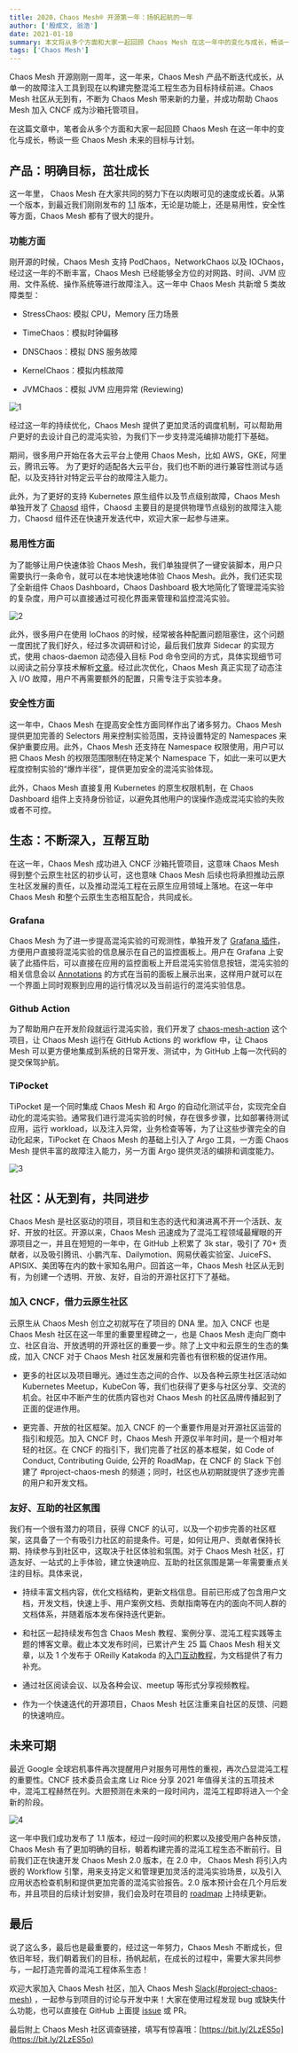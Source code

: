 ```yaml
---
title: 2020，Chaos Mesh® 开源第一年：扬帆起航的一年
author: ['殷成文, 翁浩']
date: 2021-01-18
summary: 本文将从多个方面和大家一起回顾 Chaos Mesh 在这一年中的变化与成长，畅谈一些 Chaos Mesh 未来的目标与计划。
tags: ['Chaos Mesh']
---
```


Chaos Mesh 开源刚刚一周年，这一年来，Chaos Mesh 产品不断迭代成长，从单一的故障注入工具到现在以构建完整混沌工程生态为目标持续前进。Chaos Mesh  社区从无到有，不断为 Chaos Mesh 带来新的力量，并成功帮助 Chaos Mesh 加入 CNCF 成为沙箱托管项目。

在这篇文章中，笔者会从多个方面和大家一起回顾 Chaos Mesh 在这一年中的变化与成长，畅谈一些 Chaos Mesh 未来的目标与计划。

## 产品：明确目标，茁壮成长

这一年里， Chaos Mesh 在大家共同的努力下在以肉眼可见的速度成长着。从第一个版本，到最近我们刚刚发布的 [1.1](https://github.com/chaos-mesh/chaos-mesh/releases/tag/v1.1.0) 版本，无论是功能上，还是易用性，安全性等方面，Chaos Mesh 都有了很大的提升。

### 功能方面

刚开源的时候，Chaos Mesh 支持 PodChaos，NetworkChaos 以及 IOChaos，经过这一年的不断丰富，Chaos Mesh 已经能够全方位的对网路、时间、JVM 应用、文件系统、操作系统等进行故障注入。这一年中 Chaos Mesh 共新增 5 类故障类型：

- StressChaos: 模拟 CPU，Memory 压力场景

- TimeChaos：模拟时钟偏移

- DNSChaos：模拟 DNS 服务故障

- KernelChaos：模拟内核故障

- JVMChaos：模拟 JVM 应用异常 (Reviewing)

![1](media/chaos-mesh-the-first-year-of-open-source/1.png)

经过这一年的持续优化，Chaos Mesh 提供了更加灵活的调度机制，可以帮助用户更好的去设计自己的混沌实验，为我们下一步支持混沌编排功能打下基础。

期间，很多用户开始在各大云平台上使用 Chaos Mesh，比如 AWS，GKE，阿里云，腾讯云等。 为了更好的适配各大云平台，我们也不断的进行兼容性测试与适配，以及支持针对特定云平台的故障注入能力。

此外，为了更好的支持 Kubernetes 原生组件以及节点级别故障，Chaos Mesh 单独开发了 [Chaosd](https://github.com/chaos-mesh/chaosd) 组件，Chaosd 主要目的是提供物理节点级别的故障注入能力，Chaosd 组件还在快速开发迭代中，欢迎大家一起参与进来。

### 易用性方面

为了能够让用户快速体验 Chaos Mesh，我们单独提供了一键安装脚本，用户只需要执行一条命令，就可以在本地快速地体验 Chaos Mesh。此外，我们还实现了全新组件 Chaos Dashboard，Chaos Dashboard 极大地简化了管理混沌实验的复杂度，用户可以直接通过可视化界面来管理和监控混沌实验。

![2](media/chaos-mesh-the-first-year-of-open-source/2.png)

此外，很多用户在使用 IoChaos  的时候，经常被各种配置问题阻塞住，这个问题一度困扰了我们好久，经过多次调研和讨论，最后我们放弃 Sidecar 的实现方式，使用 chaos-daemon 动态侵入目标 Pod 命令空间的方式，具体实现细节可以阅读之前分享技术解析[文章](https://pingcap.com/blog-cn/chaos-mesh-internals-how-to-inject-io-faults-during-runtime/#chaos-mesh-%E6%8A%80%E6%9C%AF%E5%86%85%E5%B9%95--%E5%A6%82%E4%BD%95%E6%B3%A8%E5%85%A5-io-%E6%95%85%E9%9A%9C)。经过此次优化，Chaos Mesh 真正实现了动态注入 I/O 故障，用户不再需要额外的配置，只需专注于实验本身。

### 安全性方面

这一年中，Chaos Mesh 在提高安全性方面同样作出了诸多努力。Chaos Mesh 提供更加完善的 Selectors 用来控制实验范围，支持设置特定的 Namespaces 来保护重要应用。此外，Chaos Mesh 还支持在 Namespace 权限使用，用户可以把 Chaos Mesh 的权限范围限制在特定某个 Namespace 下，如此一来可以更大程度控制实验的“爆炸半径”，提供更加安全的混沌实验体现。

此外，Chaos Mesh 直接复用 Kubernetes 的原生权限机制，在 Chaos Dashboard 组件上支持身份验证，以避免其他用户的误操作造成混沌实验的失败或者不可控。

## 生态：不断深入，互帮互助

在这一年，Chaos Mesh 成功进入 CNCF 沙箱托管项目，这意味 Chaos Mesh 得到整个云原生社区的初步认可，这也意味 Chaos Mesh 后续也将承担推动云原生社区发展的责任，以及推动混沌工程在云原生应用领域上落地。在这一年中 Chaos Mesh 和整个云原生生态相互配合，共同成长。

### Grafana

Chaos Mesh 为了进一步提高混沌实验的可观测性，单独开发了 [Grafana 插件](https://github.com/chaos-mesh/chaos-mesh-datasource)，方便用户直接将混沌实验的信息展示在自己的监控面板上。用户在 Grafana 上安装了此插件后，可以直接在应用的监控面板上开启混沌实验信息按钮，混沌实验的相关信息会以 [Annotations](https://grafana.com/docs/grafana/latest/dashboards/annotations/) 的方式在当前的面板上展示出来，这样用户就可以在一个界面上同时观察到应用的运行情况以及当前运行的混沌实验信息。

### Github Action

为了帮助用户在开发阶段就运行混沌实验，我们开发了 [chaos-mesh-action](https://github.com/chaos-mesh/chaos-mesh-action) 这个项目，让 Chaos Mesh 运行在 GitHub Actions 的 workflow 中，让 Chaos Mesh 可以更方便地集成到系统的日常开发、测试中，为 GitHub 上每一次代码的提交保驾护航。

### TiPocket

TiPocket 是一个同时集成 Chaos Mesh 和 Argo 的自动化测试平台，实现完全自动化的混沌实验。通常我们进行混沌实验的时候，存在很多步骤，比如部署待测试应用，运行 workload，以及注入异常，业务检查等等，为了让这些步骤完全的自动化起来，TiPocket 在 Chaos Mesh 的基础上引入了 Argo 工具，一方面 Chaos Mesh 提供丰富的故障注入能力，另一方面 Argo 提供灵活的编排和调度能力。

![3](media/chaos-mesh-the-first-year-of-open-source/3.png)

## 社区：从无到有，共同进步

Chaos Mesh 是社区驱动的项目，项目和生态的迭代和演进离不开一个活跃、友好、开放的社区。开源以来，Chaos Mesh 迅速成为了混沌工程领域最耀眼的开源项目之一，并且在短短的一年中，在 GitHub 上积累了 3k star，吸引了 70+ 贡献者，以及吸引腾讯、小鹏汽车、Dailymotion、网易伏羲实验室、JuiceFS、APISIX、美团等在内的数十家知名用户。回首这一年，Chaos Mesh 社区从无到有，为创建一个透明、开放、友好，自治的开源社区打下了基础。

### 加入 CNCF，借力云原生社区

云原生从 Chaos Mesh 创立之初就写在了项目的 DNA 里。加入 CNCF 也是 Chaos Mesh 社区在这一年里的重要里程碑之一，也是 Chaos Mesh 走向厂商中立、社区自治、开放透明的开源社区的重要一步。除了上文中和云原生的生态的集成，加入 CNCF 对于 Chaos Mesh 社区发展和完善也有很积极的促进作用。

- 更多的社区以及项目曝光。通过生态之间的合作、以及各种云原生社区活动如 Kubernetes Meetup，KubeCon 等，我们也获得了更多与社区分享、交流的机会。社区中不断产生的优质内容也对 Chaos Mesh 的社区品牌传播起到了正面的促进作用。

- 更完善、开放的社区框架。加入 CNCF 的一个重要作用是对开源社区运营的指引和规范。加入 CNCF 时，Chaos Mesh 开源仅半年时间，是一个相对年轻的社区。在 CNCF 的指引下，我们完善了社区的基本框架，如 Code of Conduct, Contributing Guide, 公开的 RoadMap，在 CNCF 的 Slack 下创建了 #project-chaos-mesh 的频道；同时，社区也从初期就提供了逐步完善的用户和开发文档。

### 友好、互助的社区氛围

我们有一个很有潜力的项目，获得 CNCF 的认可，以及一个初步完善的社区框架，这具备了一个有吸引力社区的前提条件。可是，如何让用户、贡献者保持长期、持续参与到社区中，这取决于社区体验和氛围。对于 Chaos Mesh 社区，打造友好、一站式的上手体验，建立快速响应、互助的社区氛围是第一年需要重点关注的目标。具体来说，

- 持续丰富文档内容，优化文档结构，更新文档信息。目前已形成了包含用户文档，开发文档，快速上手、用户案例文档、贡献指南等在内的面向不同人群的文档体系，并随着版本发布保持迭代更新。

- 和社区一起持续发布包含 Chaos Mesh 教程、案例分享、混沌工程实践等主题的博客文章。截止本文发布时间，已累计产生 25 篇 Chaos Mesh 相关文章，以及 1 个发布于 OReilly Katakoda 的[入门互动教程](https://chaos-mesh.org/interactive-tutorial)，为文档提供了有力补充。

- 通过社区阅读会议、以及各种会议、meetup 等形式分享视频教程。

- 作为一个快速迭代的开源项目，Chaos Mesh 社区注重来自社区的反馈、问题的快速响应。

## 未来可期

最近 Google 全球宕机事件再次提醒用户对服务可用性的重视，再次凸显混沌工程的重要性。CNCF 技术委员会主席 Liz Rice 分享 2021 年值得关注的五项技术中，混沌工程赫然在列。大胆预测在未来的一段时间内，混沌工程即将进入一个全新的阶段。

![4](media/chaos-mesh-the-first-year-of-open-source/4.png)

这一年中我们成功发布了 1.1 版本，经过一段时间的积累以及接受用户各种反馈，Chaos Mesh  有了更加明确的目标，朝着构建完善的混沌工程生态不断前行。目前我们正在快速开发 Chaos Mesh 2.0 版本，在 2.0 中， Chaos Mesh 将引入内嵌的 Workflow 引擎，用来支持定义和管理更加灵活的混沌实验场景，以及引入应用状态检查机制和提供更加完善的混沌实验报告。2.0 版本预计会在几个月后发布，并且项目的后续计划安排，我们会及时在项目的 [roadmap](https://github.com/chaos-mesh/chaos-mesh/blob/master/ROADMAP.md) 上持续更新。

## 最后

说了这么多，最后也是最重要的，经过这一年努力，Chaos Mesh 不断成长，但依旧年轻，我们朝着我们的目标，扬帆起航，在成长的过程中，需要大家共同参与，一起打造完善的混沌工程体系生态！

欢迎大家加入 Chaos Mesh 社区，加入 Chaos Mesh [Slack(#project-chaos-mesh)](https://slack.cncf.io/) ，一起参与到项目的讨论与开发中来！大家在使用过程发现 bug 或缺失什么功能，也可以直接在 GitHub 上面提 [issue](https://github.com/pingcap/chaos-mesh/issues) 或 PR。

最后附上 Chaos Mesh 社区调查链接，填写有惊喜哦：[https://bit.ly/2LzES5o](https://bit.ly/2LzES5o)
